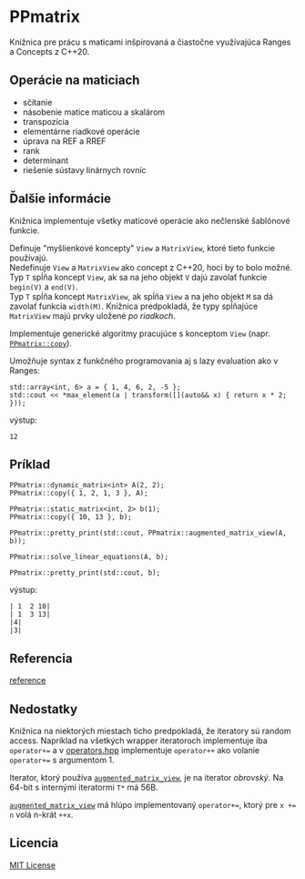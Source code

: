 # PPmatrix

Knižnica pre prácu s maticami inšpirovaná a čiastočne využívajúca Ranges a Concepts z C++20.

## Operácie na maticiach

* sčítanie
* násobenie matice maticou a skalárom
* transpozícia
* elementárne riadkové operácie
* úprava na REF a RREF
* rank
* determinant
* riešenie sústavy linárnych rovníc

## Ďalšie informácie

Knižnica implementuje všetky maticové operácie ako nečlenské šablónové funkcie.

Definuje "myšlienkové koncepty" `View` a `MatrixView`, ktoré tieto funkcie používajú.\
Nedefinuje `View` a `MatrixView` ako concept z C++20, hoci by to bolo možné.\
Typ `T` spĺňa koncept `View`, ak sa na jeho objekt `V` dajú zavolať funkcie `begin(V)` a `end(V)`.\
Typ `T` spĺňa koncept `MatrixView`, ak spĺňa `View` a na jeho objekt `M` sa dá zavolať funkcia `width(M)`.
Knižnica predpokladá, že typy spĺňajúce `MatrixView` majú prvky uložené *po riadkoch*.

Implementuje generické algoritmy pracujúce s konceptom `View` (napr. [`PPmatrix::copy`](reference.md#copy)).

Umožňuje syntax z funkčného programovania aj s lazy evaluation ako v Ranges:

```
std::array<int, 6> a = { 1, 4, 6, 2, -5 };
std::cout << *max_element(a | transform([](auto&& x) { return x * 2; }));
```

výstup:

`12`

## Príklad

```
PPmatrix::dynamic_matrix<int> A(2, 2);
PPmatrix::copy({ 1, 2, 1, 3 }, A);

PPmatrix::static_matrix<int, 2> b(1);
PPmatrix::copy({ 10, 13 }, b);

PPmatrix::pretty_print(std::cout, PPmatrix::augmented_matrix_view(A, b));

PPmatrix::solve_linear_equations(A, b);

PPmatrix::pretty_print(std::cout, b);
```

výstup:

```
| 1  2 10|
| 1  3 13|
|4|
|3|
```

## Referencia

[reference](reference.md)

## Nedostatky

Knižnica na niektorých miestach ticho predpokladá, že iteratory sú random access.
Napríklad na všetkých wrapper iteratoroch implementuje iba `operator+=`
a v [operators.hpp](PPmatrix/operators.hpp) implementuje `operator++`
ako volanie `operator+=` s argumentom 1.

Iterator, ktorý používa [`augmented_matrix_view`](reference.md#augmented_matrix_view), je na iterator *obrovský*.
Na 64-bit s internými iteratormi `T*` má 56B.

[`augmented_matrix_view`](reference.md#augmented_matrix_view) má hlúpo implementovaný `operator+=`,
ktorý pre `x += n` volá n-krát `++x`.

## Licencia

[MIT License](LICENSE)
